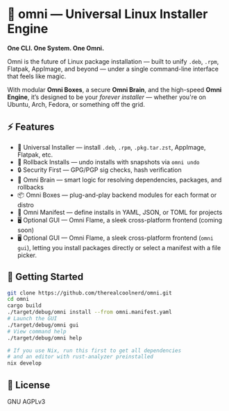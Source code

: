 # 🌌 omni — Universal Linux Installer Engine

**One CLI. One System. One Omni.**

Omni is the future of Linux package installation — built to unify `.deb`, `.rpm`, Flatpak, AppImage, and beyond — under a single command-line interface that feels like magic.

With modular **Omni Boxes**, a secure **Omni Brain**, and the high-speed **Omni Engine**, it’s designed to be your *forever installer* — whether you're on Ubuntu, Arch, Fedora, or something off the grid.

## ⚡️ Features
- 🔀 Universal Installer — install `.deb`, `.rpm`, `.pkg.tar.zst`, AppImage, Flatpak, etc.
- 🔁 Rollback Installs — undo installs with snapshots via `omni undo`
- 🔒 Security First — GPG/PGP sig checks, hash verification
- 🧠 Omni Brain — smart logic for resolving dependencies, packages, and rollbacks
- 📦 Omni Boxes — plug-and-play backend modules for each format or distro
- 🧾 Omni Manifest — define installs in YAML, JSON, or TOML for projects
- 🖥️ Optional GUI — Omni Flame, a sleek cross-platform frontend (coming soon)
- 🖥️ Optional GUI — Omni Flame, a sleek cross-platform frontend (`omni gui`),
  letting you install packages directly or select a manifest with a file picker.

## 🚀 Getting Started
```bash
git clone https://github.com/therealcoolnerd/omni.git
cd omni
cargo build
./target/debug/omni install --from omni.manifest.yaml
# Launch the GUI
./target/debug/omni gui
# View command help
./target/debug/omni help

# If you use Nix, run this first to get all dependencies
# and an editor with rust-analyzer preinstalled
nix develop
```

## 📜 License
GNU AGPLv3
